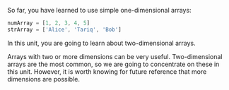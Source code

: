 So far, you have learned to use simple one-dimensional arrays:

```javascript
numArray = [1, 2, 3, 4, 5]
strArray = ['Alice', 'Tariq', 'Bob']
```

In this unit, you are going to learn about two-dimensional arrays.

Arrays with two or more dimensions can be very useful. Two-dimensional arrays are the most common, so we are going to concentrate on these in this unit. However, it is worth knowing for future reference that more dimensions are possible.

